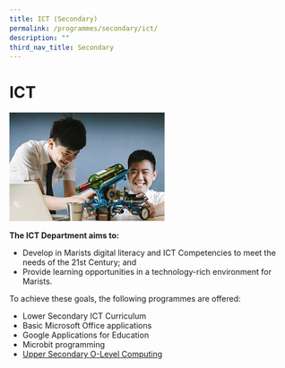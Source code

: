 ```yaml
---
title: ICT (Secondary)
permalink: /programmes/secondary/ict/
description: ""
third_nav_title: Secondary
---
```

# ICT


<img src="/images/Academic%20Programme/Secondary/_D1R7060.jpg"  
     style="width:55%">



**The ICT Department aims to:**  
*   Develop in Marists digital literacy and ICT Competencies to meet the needs of the 21st Century; and 
*   Provide learning opportunities in a technology-rich environment for Marists.

  

To achieve these goals, the following programmes are offered:

*   Lower Secondary ICT Curriculum
*   Basic Microsoft Office applications
*   Google Applications for Education
*   Microbit programming
*   [Upper Secondary O-Level Computing](https://staging.d2r0kwuamjw0vo.amplifyapp.com/programmes/secondary/academic-programme/computing/)